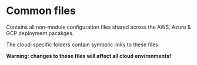 # Common files
Contains all non-module configuration files shared across the AWS, Azure & GCP deployment pacakges.

The cloud-specific folders contain symbolic links to these files

**Warning: changes to these files will affect all cloud environments!**